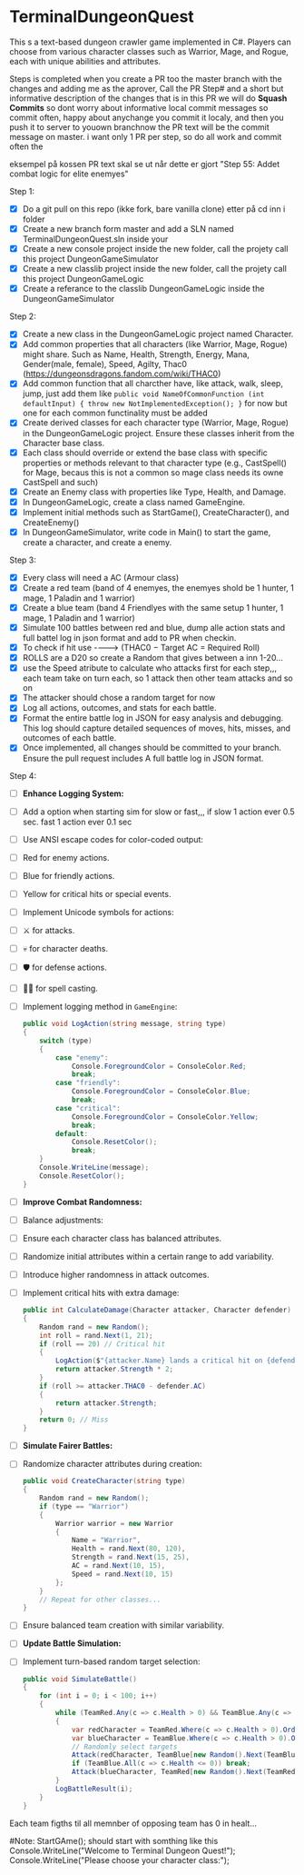 # TerminalDungeonQuest
This s a text-based dungeon crawler game implemented in C#. Players can choose from various character classes such as Warrior, Mage, and Rogue, each with unique abilities and attributes. 

Steps is completed when you create a PR too the master branch with the changes and adding me as the aprover, Call the PR Step# and a short but informative description of the changes that is in this PR
we will do **Squash Commits** so dont worry about informative local commit messages so commit often, happy about anychange you commit it localy, and then you push it to server to youown branchnow the PR text will be the commit message on master.
i want only 1 PR per step, so do all work and commit often the 

eksempel på kossen PR text skal se ut når dette er gjort 
"Step 55: Addet combat logic for elite enemyes"

Step 1:
 - [x] Do a git pull on this repo (ikke fork, bare vanilla clone) etter på cd inn i folder 
 - [x] Create a new branch form master and add a SLN named TerminalDungeonQuest.sln inside your 
 - [x] Create a new console project inside the new folder, call the projety call this project DungeonGameSimulator
 - [x] Create a new classlib project inside the new folder, call the projety call this project DungeonGameLogic
 - [x] Create a referance to the classlib DungeonGameLogic inside the DungeonGameSimulator 

Step 2:
 - [x] Create a new class in the DungeonGameLogic project named Character.
 - [x] Add common properties that all characters (like Warrior, Mage, Rogue) might share.
       Such as Name, Health, Strength, Energy, Mana, Gender(male, female), Speed, Agilty, Thac0 (https://dungeonsdragons.fandom.com/wiki/THAC0)
 - [x] Add common function that all charcther have, like attack, walk, sleep, jump, just add them like
     `public void NameOfCommonFunction (int defaultInput)
     {
          throw new NotImplementedException();
     }` 
     for now but one for each common functinality must be added
 - [x] Create derived classes for each character type (Warrior, Mage, Rogue) in the DungeonGameLogic project. Ensure these classes inherit from the Character base class.
 - [x] Each class should override or extend the base class with specific properties or methods relevant to that character type (e.g., CastSpell() for Mage, becaus this is not a common so mage class needs its owne CastSpell and such)
 - [x] Create an Enemy class with properties like Type, Health, and Damage.
 - [x] In DungeonGameLogic, create a class named GameEngine.
 - [x] Implement initial methods such as StartGame(), CreateCharacter(), and CreateEnemy()
 - [x] In DungeonGameSimulator, write code in Main() to start the game, create a character, and create a enemy.

Step 3:
 - [x] Every class will need a AC (Armour class) 
 - [x] Create a red team (band of 4 enemyes, the enemyes shold be 1 hunter, 1 mage, 1 Paladin and 1 warrior)
 - [x] Create a blue team (band 4 Friendlyes with the same setup 1 hunter, 1 mage, 1 Paladin and 1 warrior)
 - [x] Simulate 100 battles between red and blue, dump alle action stats and full battel log in json format and add to PR when checkin.
 - [x] To check if hit use ----> (THAC0 − Target AC = Required Roll)
 - [x] ROLLS are a D20 so create a Random that gives between a inn 1-20...
 - [x] use the Speed atribute to calculate who attacks first for each step,,, each team take on turn each, so 1 attack then other team attacks and so on
 - [x] The attacker should chose a random target for now
 - [x] Log all actions, outcomes, and stats for each battle.
 - [x] Format the entire battle log in JSON for easy analysis and debugging. This log should capture detailed sequences of moves, hits, misses, and outcomes of each battle.
 - [x] Once implemented, all changes should be committed to your branch. Ensure the pull request includes A full battle log in JSON format.
 
Step 4:
 - [ ] **Enhance Logging System:**
 - [ ] Add a option when starting sim for slow or fast,,, if slow 1 action ever 0.5 sec. fast 1 action ever 0.1 sec
 - [ ] Use ANSI escape codes for color-coded output:
 - [ ] Red for enemy actions.
 - [ ] Blue for friendly actions.
 - [ ] Yellow for critical hits or special events.
 - [ ] Implement Unicode symbols for actions:
 - [ ] ⚔️ for attacks.
 - [ ] 💀 for character deaths.
 - [ ] 🛡️ for defense actions.
 - [ ] 🧙‍♂️ for spell casting.
 - [ ] Implement logging method in `GameEngine`:
    ```csharp
    public void LogAction(string message, string type)
    {
        switch (type)
        {
            case "enemy":
                Console.ForegroundColor = ConsoleColor.Red;
                break;
            case "friendly":
                Console.ForegroundColor = ConsoleColor.Blue;
                break;
            case "critical":
                Console.ForegroundColor = ConsoleColor.Yellow;
                break;
            default:
                Console.ResetColor();
                break;
        }
        Console.WriteLine(message);
        Console.ResetColor();
    }
    ```

 - [ ] **Improve Combat Randomness:**
 - [ ] Balance adjustments:
 - [ ] Ensure each character class has balanced attributes.
 - [ ] Randomize initial attributes within a certain range to add variability.
 - [ ] Introduce higher randomness in attack outcomes.
 - [ ] Implement critical hits with extra damage:
    ```csharp
    public int CalculateDamage(Character attacker, Character defender)
    {
        Random rand = new Random();
        int roll = rand.Next(1, 21);
        if (roll == 20) // Critical hit
        {
            LogAction($"{attacker.Name} lands a critical hit on {defender.Name}!", "critical");
            return attacker.Strength * 2;
        }
        if (roll >= attacker.THAC0 - defender.AC)
        {
            return attacker.Strength;
        }
        return 0; // Miss
    }
    ```

 - [ ] **Simulate Fairer Battles:**
 - [ ] Randomize character attributes during creation:
    ```csharp
    public void CreateCharacter(string type)
    {
        Random rand = new Random();
        if (type == "Warrior")
        {
            Warrior warrior = new Warrior
            {
                Name = "Warrior",
                Health = rand.Next(80, 120),
                Strength = rand.Next(15, 25),
                AC = rand.Next(10, 15),
                Speed = rand.Next(10, 15)
            };
        }
        // Repeat for other classes...
    }
    ```
 - [ ] Ensure balanced team creation with similar variability.
 - [ ] **Update Battle Simulation:**
 - [ ] Implement turn-based random target selection:
    ```csharp
    public void SimulateBattle()
    {
        for (int i = 0; i < 100; i++)
        {
            while (TeamRed.Any(c => c.Health > 0) && TeamBlue.Any(c => c.Health > 0))
            {
                var redCharacter = TeamRed.Where(c => c.Health > 0).OrderBy(c => c.Speed).First();
                var blueCharacter = TeamBlue.Where(c => c.Health > 0).OrderBy(c => c.Speed).First();
                // Randomly select targets
                Attack(redCharacter, TeamBlue[new Random().Next(TeamBlue.Count)]);
                if (TeamBlue.All(c => c.Health <= 0)) break;
                Attack(blueCharacter, TeamRed[new Random().Next(TeamRed.Count)]);
            }
            LogBattleResult(i);
        }
    }
    ```
 

Each team figths til all memnber of opposing team has 0 in healt... 


#Note: StartGAme(); should start with somthing like this 
Console.WriteLine("Welcome to Terminal Dungeon Quest!");
Console.WriteLine("Please choose your character class:");
